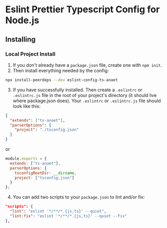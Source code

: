 # Eslint Prettier Typescript Config for Node.js

## Installing

### Local Project Install

1. If you don't already have a `package.json` file, create one with `npm init`.
2. Then install everything needed by the config:

```bash
npx install-peerdeps --dev eslint-config-ts-anaet
```

3. If you have successfully installed. Then create a `.eslintrc` or `.eslintrc.js` file in the root of your project's directory (it should live where package.json does). Your `.eslintrc` or `.eslintrc.js` file should look like this:

```json
{
  "extends": ["ts-anaet"],
  "parserOptions": {
    "project": "./tsconfig.json"
  }
}
```

or

```js
module.exports = {
  extends: ["ts-anaet"],
  parserOptions: {
    tsconfigRootDir: __dirname,
    project: ["tsconfig.json"]
  }
};
```

4. You can add two scripts to your `package.json` to lint and/or fix:

```json
"scripts": {
  "lint": "eslint '*/**/*.{js,ts}' --quiet",
  "lint:fix": "eslint '*/**/*.{js,ts}' --quiet --fix"
},
```
